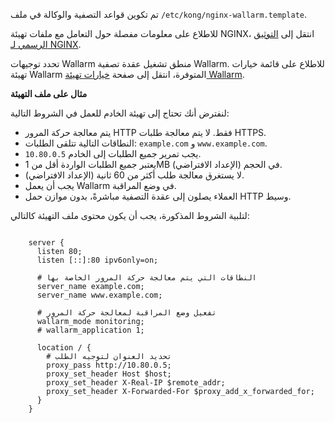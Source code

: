 تم تكوين قواعد التصفية والوكالة في ملف `/etc/kong/nginx-wallarm.template`.

للاطلاع على معلومات مفصلة حول التعامل مع ملفات تهيئة NGINX، انتقل إلى [التوثيق الرسمي لـ NGINX](https://nginx.org/en/docs/beginners_guide.html).

تحدد توجيهات Wallarm منطق تشغيل عقدة تصفية Wallarm. للاطلاع على قائمة خيارات تهيئة Wallarm المتوفرة، انتقل إلى صفحة [خيارات تهيئة Wallarm](../admin-en/configure-parameters-en.md).

**مثال على ملف التهيئة**

لنفترض أنك تحتاج إلى تهيئة الخادم للعمل في الشروط التالية:
* يتم معالجة حركة المرور HTTP فقط. لا يتم معالجة طلبات HTTPS.
* النطاقات التالية تتلقى الطلبات: `example.com` و `www.example.com`.
* يجب تمرير جميع الطلبات إلى الخادم `10.80.0.5`.
* يعتبر جميع الطلبات الواردة أقل من 1MB في الحجم (الإعداد الافتراضي).
* لا يستغرق معالجة طلب أكثر من 60 ثانية (الإعداد الافتراضي).
* يجب أن يعمل Wallarm في وضع المراقبة.
* العملاء يصلون إلى عقدة التصفية مباشرةً، بدون موازن حمل HTTP وسيط.

لتلبية الشروط المذكورة، يجب أن يكون محتوى ملف التهيئة كالتالي:

```

    server {
      listen 80;
      listen [::]:80 ipv6only=on;

      # النطاقات التي يتم معالجة حركة المرور الخاصة بها
      server_name example.com; 
      server_name www.example.com;

      # تفعيل وضع المراقبة لمعالجة حركة المرور
      wallarm_mode monitoring; 
      # wallarm_application 1;

      location / {
        # تحديد العنوان لتوجيه الطلب
        proxy_pass http://10.80.0.5; 
        proxy_set_header Host $host;
        proxy_set_header X-Real-IP $remote_addr;
        proxy_set_header X-Forwarded-For $proxy_add_x_forwarded_for;
      }
    }

```